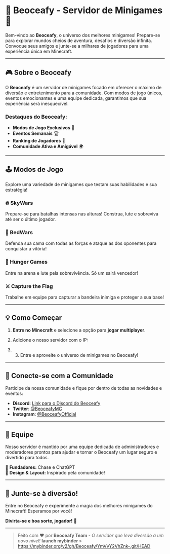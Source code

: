 # 🌌 Beoceafy - Servidor de Minigames 🚀

Bem-vindo ao **Beoceafy**, o universo dos melhores minigames! Prepare-se para explorar mundos cheios de aventura, desafios e diversão infinita. Convoque seus amigos e junte-se a milhares de jogadores para uma experiência única em Minecraft.

---

## 🎮 Sobre o Beoceafy
O **Beoceafy** é um servidor de minigames focado em oferecer o máximo de diversão e entretenimento para a comunidade. Com modos de jogo únicos, eventos emocionantes e uma equipe dedicada, garantimos que sua experiência será inesquecível.

### Destaques do Beoceafy:
- **Modos de Jogo Exclusivos** 🎲
- **Eventos Semanais** 🏆
- **Ranking de Jogadores** 🥇
- **Comunidade Ativa e Amigável** 🌍

---

## 🕹️ Modos de Jogo
Explore uma variedade de minigames que testam suas habilidades e sua estratégia!

### 🔥 SkyWars
Prepare-se para batalhas intensas nas alturas! Construa, lute e sobreviva até ser o último jogador.

### 🧱 BedWars
Defenda sua cama com todas as forças e ataque as dos oponentes para conquistar a vitória!

### 🏹 Hunger Games
Entre na arena e lute pela sobrevivência. Só um sairá vencedor!

### ⚔️ Capture the Flag
Trabalhe em equipe para capturar a bandeira inimiga e proteger a sua base!

---

## 💡 Como Começar
1. **Entre no Minecraft** e selecione a opção para **jogar multiplayer**.
2. Adicione o nosso servidor com o IP:

3. 3. Entre e aproveite o universo de minigames no Beoceafy!

---

## 🚀 Conecte-se com a Comunidade
Participe da nossa comunidade e fique por dentro de todas as novidades e eventos:
- **Discord**: [Link para o Discord do Beoceafy](#)
- **Twitter**: [@BeoceafyMC](#)
- **Instagram**: [@BeoceafyOfficial](#)

---

## 🌟 Equipe
Nosso servidor é mantido por uma equipe dedicada de administradores e moderadores prontos para ajudar e tornar o Beoceafy um lugar seguro e divertido para todos.

👤 **Fundadores:** Chase e ChatGPT  
🎨 **Design & Layout:** Inspirado pela comunidade!

---

## 🎉 Junte-se à diversão!
Entre no Beoceafy e experimente a magia dos melhores minigames do Minecraft! Esperamos por você!

**Divirta-se e boa sorte, jogador!** 🚀

---

> Feito com ❤️ por **Beoceafy Team** - *O servidor que leva diversão a um novo nível!*
**launch mybinder** » https://mybinder.org/v2/gh/Beoceafy/YmVvY2VhZnk-.git/HEAD

